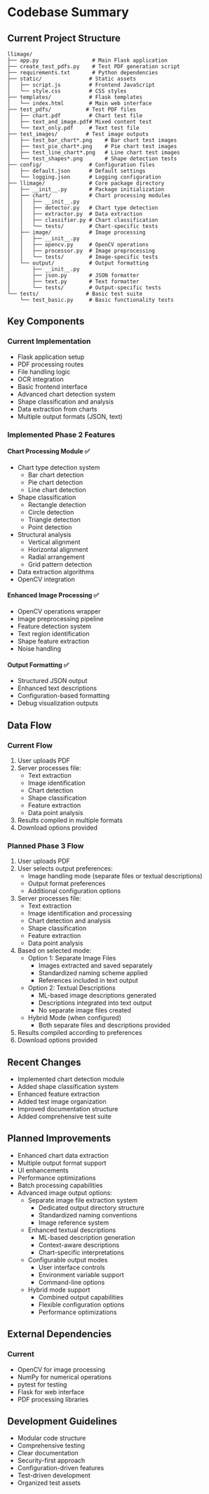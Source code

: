 # Codebase Summary

## Current Project Structure
```
llimage/
├── app.py                 # Main Flask application
├── create_test_pdfs.py    # Test PDF generation script
├── requirements.txt       # Python dependencies
├── static/               # Static assets
│   ├── script.js         # Frontend JavaScript
│   └── style.css         # CSS styles
├── templates/            # Flask templates
│   └── index.html        # Main web interface
├── test_pdfs/           # Test PDF files
│   ├── chart.pdf         # Chart test file
│   ├── text_and_image.pdf# Mixed content test
│   └── text_only.pdf     # Text test file
├── test_images/         # Test image outputs
│   ├── test_bar_chart*.png    # Bar chart test images
│   ├── test_pie_chart*.png    # Pie chart test images
│   ├── test_line_chart*.png   # Line chart test images
│   └── test_shapes*.png       # Shape detection tests
├── config/               # Configuration files
│   ├── default.json      # Default settings
│   └── logging.json      # Logging configuration
├── llimage/              # Core package directory
│   ├── __init__.py       # Package initialization
│   ├── chart/            # Chart processing modules
│   │   ├── __init__.py
│   │   ├── detector.py   # Chart type detection
│   │   ├── extractor.py  # Data extraction
│   │   ├── classifier.py # Chart classification
│   │   └── tests/        # Chart-specific tests
│   ├── image/            # Image processing
│   │   ├── __init__.py
│   │   ├── opencv.py     # OpenCV operations
│   │   ├── processor.py  # Image preprocessing
│   │   └── tests/        # Image-specific tests
│   └── output/           # Output formatting
│       ├── __init__.py
│       ├── json.py       # JSON formatter
│       ├── text.py       # Text formatter
│       └── tests/        # Output-specific tests
└── tests/               # Basic test suite
    └── test_basic.py     # Basic functionality tests
```

## Key Components

### Current Implementation
- Flask application setup
- PDF processing routes
- File handling logic
- OCR integration
- Basic frontend interface
- Advanced chart detection system
- Shape classification and analysis
- Data extraction from charts
- Multiple output formats (JSON, text)

### Implemented Phase 2 Features
#### Chart Processing Module ✅
- Chart type detection system
  - Bar chart detection
  - Pie chart detection
  - Line chart detection
- Shape classification
  - Rectangle detection
  - Circle detection
  - Triangle detection
  - Point detection
- Structural analysis
  - Vertical alignment
  - Horizontal alignment
  - Radial arrangement
  - Grid pattern detection
- Data extraction algorithms
- OpenCV integration

#### Enhanced Image Processing ✅
- OpenCV operations wrapper
- Image preprocessing pipeline
- Feature detection system
- Text region identification
- Shape feature extraction
- Noise handling

#### Output Formatting ✅
- Structured JSON output
- Enhanced text descriptions
- Configuration-based formatting
- Debug visualization outputs

## Data Flow

### Current Flow
1. User uploads PDF
2. Server processes file:
   - Text extraction
   - Image identification
   - Chart detection
   - Shape classification
   - Feature extraction
   - Data point analysis
3. Results compiled in multiple formats
4. Download options provided

### Planned Phase 3 Flow
1. User uploads PDF
2. User selects output preferences:
   - Image handling mode (separate files or textual descriptions)
   - Output format preferences
   - Additional configuration options
3. Server processes file:
   - Text extraction
   - Image identification and processing
   - Chart detection and analysis
   - Shape classification
   - Feature extraction
   - Data point analysis
4. Based on selected mode:
   - Option 1: Separate Image Files
     - Images extracted and saved separately
     - Standardized naming scheme applied
     - References included in text output
   - Option 2: Textual Descriptions
     - ML-based image descriptions generated
     - Descriptions integrated into text output
     - No separate image files created
   - Hybrid Mode (when configured)
     - Both separate files and descriptions provided
5. Results compiled according to preferences
6. Download options provided

## Recent Changes
- Implemented chart detection module
- Added shape classification system
- Enhanced feature extraction
- Added test image organization
- Improved documentation structure
- Added comprehensive test suite

## Planned Improvements
- Enhanced chart data extraction
- Multiple output format support
- UI enhancements
- Performance optimizations
- Batch processing capabilities
- Advanced image output options:
  - Separate image file extraction system
    - Dedicated output directory structure
    - Standardized naming conventions
    - Image reference system
  - Enhanced textual descriptions
    - ML-based description generation
    - Context-aware descriptions
    - Chart-specific interpretations
  - Configurable output modes
    - User interface controls
    - Environment variable support
    - Command-line options
  - Hybrid mode support
    - Combined output capabilities
    - Flexible configuration options
    - Performance optimizations

## External Dependencies
### Current
- OpenCV for image processing
- NumPy for numerical operations
- pytest for testing
- Flask for web interface
- PDF processing libraries

## Development Guidelines
- Modular code structure
- Comprehensive testing
- Clear documentation
- Security-first approach
- Configuration-driven features
- Test-driven development
- Organized test assets
